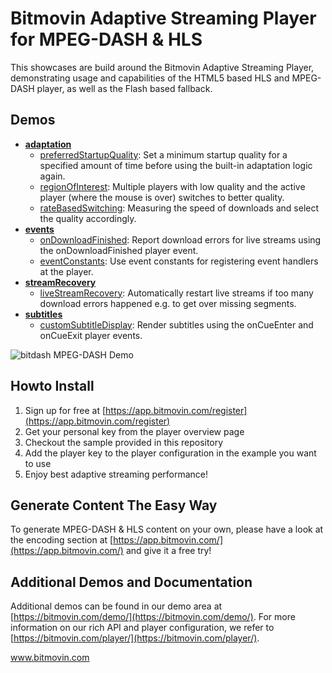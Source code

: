 # Bitmovin Adaptive Streaming Player for MPEG-DASH & HLS
This showcases are build around the Bitmovin Adaptive Streaming Player, demonstrating usage and capabilities of the HTML5 based HLS and MPEG-DASH player, as well as the Flash based fallback.

## Demos
* [**adaptation**](adaptation/)
    * [preferredStartupQuality](adaptation/preferredStartupQuality.js): Set a minimum startup quality for a specified amount of time before using the built-in adaptation logic again.
    * [regionOfInterest](adaptation/regionOfInterest.html): Multiple players with low quality and the active player (where the mouse is over) switches to better quality.
    * [rateBasedSwitching](adaptation/rateBasedSwitching.js): Measuring the speed of downloads and select the quality accordingly.
* [**events**](events/)
    * [onDownloadFinished](events/onDownloadFinished.html): Report download errors for live streams using the onDownloadFinished player event.
    * [eventConstants](events/eventConstants.html): Use event constants for registering event handlers at the player.
* [**streamRecovery**](streamRecovery/)
    * [liveStreamRecovery](streamRecovery/liveStreamRecovery.js): Automatically restart live streams if too many download errors happened e.g. to get over missing segments.
* [**subtitles**](subtitles/)
    * [customSubtitleDisplay](subtitles/customSubtitleDisplay.js): Render subtitles using the onCueEnter and onCueExit player events.

![bitdash MPEG-DASH Demo](https://raw.githubusercontent.com/bitmovin/bitdash-MPEG-DASH-demo/master/screenshot.png "bitdash MPEG-DASH Demo Page")

## Howto Install

1. Sign up for free at [https://app.bitmovin.com/register](https://app.bitmovin.com/register)
2. Get your personal key from the player overview page
3. Checkout the sample provided in this repository
4. Add the player key to the player configuration in the example you want to use
5. Enjoy best adaptive streaming performance! 

## Generate Content The Easy Way

To generate MPEG-DASH & HLS content on your own, please have a look at the encoding section at  [https://app.bitmovin.com/](https://app.bitmovin.com/) and give it a free try!

## Additional Demos and Documentation

Additional demos can be found in our demo area at [https://bitmovin.com/demo/](https://bitmovin.com/demo/). For more information on our rich API and player configuration, we refer to [https://bitmovin.com/player/](https://bitmovin.com/player/).

www.bitmovin.com<br>
